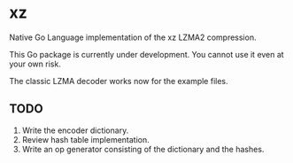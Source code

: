 # xz

Native Go Language implementation of the xz LZMA2 compression.

This Go package is currently under development. You cannot use it even at your
own risk.

The classic LZMA decoder works now for the example files.

## TODO

1. Write the encoder dictionary.
2. Review hash table implementation.
1. Write an op generator consisting of the dictionary and the hashes.
